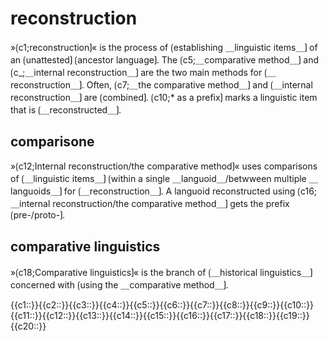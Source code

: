 # reconstruction

»⟮c1;reconstruction⟯« is the process of ⟮establishing ＿linguistic items＿⟯ of an ⟮unattested⟯ ⟮ancestor language⟯.
The ⟮c5;＿comparative method＿⟯ and ⟮c_;＿internal reconstruction＿⟯ are the two main methods for ⟮＿reconstruction＿⟯.
Often, ⟮c7;＿the comparative method＿⟯ and ⟮＿internal reconstruction＿⟯ are ⟮combined⟯.
⟮c10;* as a prefix⟯ marks a linguistic item that is ⟮＿reconstructed＿⟯.

## comparisone

»⟮c12;Internal reconstruction/the comparative method⟯« uses comparisons of ⟮＿linguistic items＿⟯ ⟮within a single ＿languoid＿/betwween multiple ＿languoids＿⟯ for ⟮＿reconstruction＿⟯.
A languoid reconstructed using ⟮c16;＿internal reconstruction/the comparative method＿⟯ gets the prefix ⟮pre-/proto-⟯.

## comparative linguistics

»⟮c18;Comparative linguistics⟯« is the branch of ⟮＿historical linguistics＿⟯ concerned with ⟮using the ＿comparative method＿⟯.

<span class='cloze-dump'>{{c1::}}{{c2::}}{{c3::}}{{c4::}}{{c5::}}{{c6::}}{{c7::}}{{c8::}}{{c9::}}{{c10::}}{{c11::}}{{c12::}}{{c13::}}{{c14::}}{{c15::}}{{c16::}}{{c17::}}{{c18::}}{{c19::}}{{c20::}}</span>